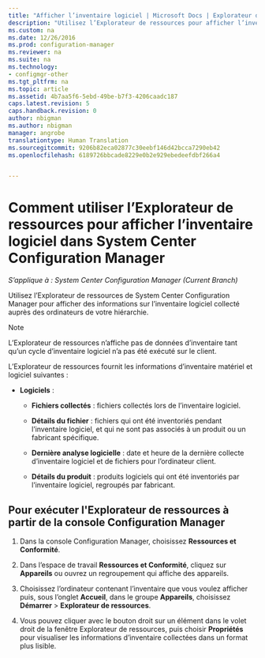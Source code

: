 ```yaml
---
title: "Afficher l’inventaire logiciel | Microsoft Docs | Explorateur de ressources"
description: "Utilisez l’Explorateur de ressources pour afficher l’inventaire logiciel dans System Center Configuration Manager."
ms.custom: na
ms.date: 12/26/2016
ms.prod: configuration-manager
ms.reviewer: na
ms.suite: na
ms.technology:
- configmgr-other
ms.tgt_pltfrm: na
ms.topic: article
ms.assetid: 4b7aa5f6-5ebd-49be-b7f3-4206caadc187
caps.latest.revision: 5
caps.handback.revision: 0
author: nbigman
ms.author: nbigman
manager: angrobe
translationtype: Human Translation
ms.sourcegitcommit: 9206b82eca02877c30eebf146d42bcca7290eb42
ms.openlocfilehash: 6189726bbcade8229e0b2e929ebedeefdbf266a4


---
```

# <a name="how-to-use-resource-explorer-to-view-software-inventory-in-system-center-configuration-manager"></a>Comment utiliser l’Explorateur de ressources pour afficher l’inventaire logiciel dans System Center Configuration Manager

*S’applique à : System Center Configuration Manager (Current Branch)*

Utilisez l’Explorateur de ressources de System Center Configuration Manager pour afficher des informations sur l’inventaire logiciel collecté auprès des ordinateurs de votre hiérarchie.  

> [!NOTE]  
>  L’Explorateur de ressources n’affiche pas de données d’inventaire tant qu’un cycle d’inventaire logiciel n’a pas été exécuté sur le client.  

 L’Explorateur de ressources fournit les informations d’inventaire matériel et logiciel suivantes :  

-   **Logiciels** :  

    -   **Fichiers collectés** : fichiers collectés lors de l’inventaire logiciel.  

    -   **Détails du fichier** : fichiers qui ont été inventoriés pendant l’inventaire logiciel, et qui ne sont pas associés à un produit ou un fabricant spécifique.  

    -   **Dernière analyse logicielle** : date et heure de la dernière collecte d’inventaire logiciel et de fichiers pour l’ordinateur client.  

    -   **Détails du produit** : produits logiciels qui ont été inventoriés par l’inventaire logiciel, regroupés par fabricant.  

## <a name="to-run-resource-explorer-from-the-configuration-manager-console"></a>Pour exécuter l'Explorateur de ressources à partir de la console Configuration Manager  

1.  Dans la console Configuration Manager, choisissez **Ressources et Conformité**.

2.  Dans l’espace de travail **Ressources et Conformité**, cliquez sur **Appareils** ou ouvrez un regroupement qui affiche des appareils.  

3.  Choisissez l’ordinateur contenant l’inventaire que vous voulez afficher puis, sous l’onglet **Accueil**, dans le groupe **Appareils**, choisissez **Démarrer** > **Explorateur de ressources**.

4.  Vous pouvez cliquer avec le bouton droit sur un élément dans le volet droit de la fenêtre Explorateur de ressources, puis choisir **Propriétés** pour visualiser les informations d’inventaire collectées dans un format plus lisible.  
 



<!--HONumber=Dec16_HO5-->


